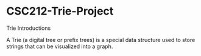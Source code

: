 # CSC212-Trie-Project

<h> Trie Introductions
<p> A Trie (a digital tree or prefix trees) is a special data structure used to store strings that can be visualized into a graph.</p>
